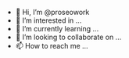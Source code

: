 - 👋 Hi, I’m @proseowork
- 👀 I’m interested in ...
- 🌱 I’m currently learning ...
- 💞️ I’m looking to collaborate on ...
- 📫 How to reach me ...

<!---
proseowork/proseowork is a ✨ special ✨ repository because its `README.md` (this file) appears on your GitHub profile.
You can click the Preview link to take a look at your changes.
--->
